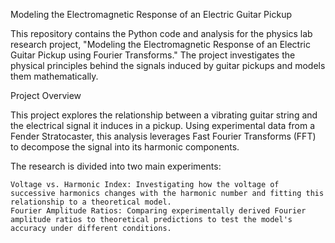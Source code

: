 Modeling the Electromagnetic Response of an Electric Guitar Pickup

This repository contains the Python code and analysis for the physics lab research project, 
"Modeling the Electromagnetic Response of an Electric Guitar Pickup using Fourier Transforms." 
The project investigates the physical principles behind the signals induced by guitar pickups and models them mathematically.

Project Overview

This project explores the relationship between a vibrating guitar string and the electrical signal it induces in a pickup. 
Using experimental data from a Fender Stratocaster, this analysis leverages Fast Fourier Transforms (FFT) to decompose the signal into its harmonic components.

The research is divided into two main experiments:

    Voltage vs. Harmonic Index: Investigating how the voltage of successive harmonics changes with the harmonic number and fitting this relationship to a theoretical model.
    Fourier Amplitude Ratios: Comparing experimentally derived Fourier amplitude ratios to theoretical predictions to test the model's accuracy under different conditions.
